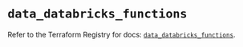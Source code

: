 # `data_databricks_functions`

Refer to the Terraform Registry for docs: [`data_databricks_functions`](https://registry.terraform.io/providers/databricks/databricks/1.57.0/docs/data-sources/functions).

